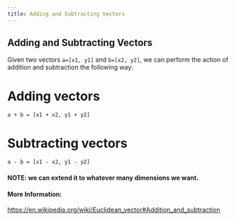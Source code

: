 ```yaml
---
title: Adding and Subtracting Vectors
---
```

## Adding and Subtracting Vectors

Given two vectors `a=[x1, y1]` and `b=[x2, y2]`, we can perform the action of addition and subtraction the following way:

# Adding vectors

`a + b = [x1 + x2, y1 + y2]`

# Subtracting vectors

`a - b = [x1 - x2, y1 - y2]`

#### NOTE: we can extend it to whatever many dimensions we want.



#### More Information:
https://en.wikipedia.org/wiki/Euclidean_vector#Addition_and_subtraction

